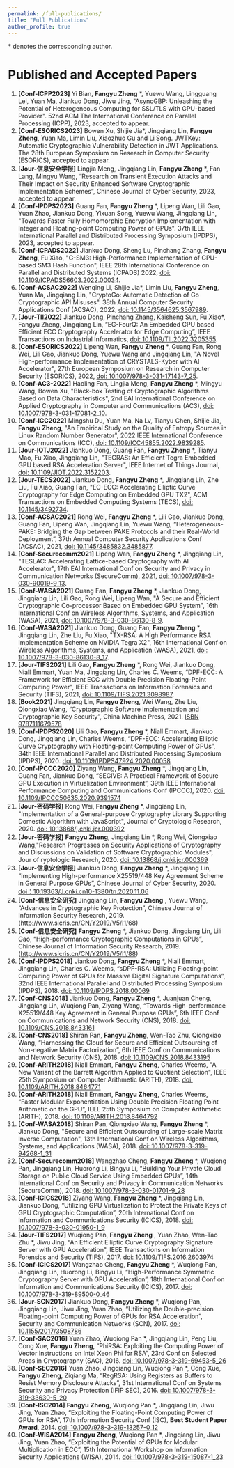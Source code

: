 ```yaml
---
permalink: /full-publications/
title: "Full Publications"
author_profile: true
---
```

 
\* denotes the corresponding author.

Published and Accepted Papers
======
1. **[Conf-ICPP2023]** Yi Bian, **Fangyu Zheng** *, Yuewu Wang, Lingguang Lei, Yuan Ma, Jiankuo Dong, Jiwu Jing, "AsyncGBP: Unleashing the Potential of Heterogeneous Computing for SSL/TLS with GPU-based Provider". 52nd ACM The International Conference on Parallel Processing (ICPP), 2023, accepted to appear.
1. **[Conf-ESORICS2023]** Bowen Xu, Shijie Jia*, Jingqiang Lin, **Fangyu Zheng**, Yuan Ma, Limin Liu, Xiaozhuo Gu and Li Song. JWTKey: Automatic Cryptographic Vulnerability Detection in JWT Applications. The 28th European Symposium on Research in Computer Security (ESORICS), accepted to appear.
1. **[Jour-信息安全学报]** Lingjia Meng, Jingqiang Lin, **Fangyu Zheng** *, Fan Lang, Mingyu Wang, “Research on Transient Execution Attacks and Their Impact on Security Enhanced Software Cryptographic Implementation Schemes”, Chinese Journal of Cyber Security, 2023, accepted to appear.
1. **[Conf-IPDPS2023]** Guang Fan, **Fangyu Zheng** *, Lipeng Wan, Lili Gao, Yuan Zhao, Jiankuo Dong, Yixuan Song, Yuewu Wang, Jingqiang Lin, "Towards Faster Fully Homomorphic Encryption Implementation with Integer and Floating-point Computing Power of GPUs". 37th IEEE International Parallel and Distributed Processing Symposium (IPDPS), 2023, accepted to appear.
1. **[Conf-ICPADS2022]** Jiankuo Dong, Sheng Lu, Pinchang Zhang, **Fangyu Zheng**, Fu Xiao, "G-SM3: High-Performance Implementation of GPU-based SM3 Hash Function", IEEE 28th International Conference on Parallel and Distributed Systems (ICPADS) 2022, [doi: 10.1109/ICPADS56603.2022.00034](https://ieeexplore.ieee.org/abstract/document/10077957).
1. **[Conf-ACSAC2022]** Wenqing Li, Shijie Jia*, Limin Liu, **Fangyu Zheng**, Yuan Ma, Jingqiang Lin, "CryptoGo: Automatic Detection of Go Cryptographic API Misuses". 38th Annual Computer Security Applications Conf (ACSAC), 2022, [doi: 10.1145/3564625.3567989](https://dl.acm.org/doi/10.1145/3564625.3567989).
1. **[Jour-TII2022]** Jiankuo Dong, Pinchang Zhang, Kaisheng Sun, Fu Xiao*, Fangyu Zheng, Jingqiang Lin, “EG-FourQ: An Embedded GPU based Efficient ECC Cryptography Accelerator for Edge Computing”, IEEE Transactions on Industrial Informatics, [doi: 10.1109/TII.2022.3205355](https://ieeexplore.ieee.org/document/9882374).
1. **[Conf-ESORICS2022]** Lipeng Wan, **Fangyu Zheng** *, Guang Fan, Rong Wei, Lili Gao, Jiankuo Dong, Yuewu Wang and Jingqiang Lin, "A Novel High-performance Implementation of CRYSTALS-Kyber with AI Accelerator",  27th European Symposium on Research in Computer Security (ESORICS), 2022, [doi: 10.1007/978-3-031-17143-7_25](https://link.springer.com/chapter/10.1007/978-3-031-17143-7_25).
1. **[Conf-AC3-2022]** Haoling Fan, Lingjia Meng, **Fangyu Zheng** *, Mingyu Wang, Bowen Xu, "Black-box Testing of Cryptographic Algorithms Based on Data Characteristics", 2nd EAI International Conference on Applied Cryptography in Computer and Communications (AC3), [doi: 10.1007/978-3-031-17081-2_10](https://link.springer.com/chapter/10.1007/978-3-031-17081-2_10).
1. **[Conf-ICC2022]** Mingshu Du, Yuan Ma, Na Lv, Tianyu Chen, Shijie Jia, **Fangyu Zheng**, "An Empirical Study on the Quality of Entropy Sources in Linux Random Number Generator", 2022 IEEE International Conference on Communications (ICC), [doi: 10.1109/ICC45855.2022.9839285](https://ieeexplore.ieee.org/abstract/document/9839285).
1. **[Jour-IOTJ2022]** Jiankuo Dong, Guang Fan, **Fangyu Zheng** *, Tianyu Mao, Fu Xiao, Jingqiang Lin, "TEGRAS: An Efficient Tegra Embedded GPU based RSA Acceleration Server",  IEEE Internet of Things Journal, [doi: 10.1109/JIOT.2022.3152203](https://ieeexplore.ieee.org/abstract/document/9716069).
1. **[Jour-TECS2022]** Jiankuo Dong, **Fangyu Zheng** *, Jingqiang Lin, Zhe Liu, Fu Xiao, Guang Fan, "EC-ECC: Accelerating Elliptic Curve Cryptography for Edge Computing on Embedded GPU TX2", ACM Transactions on Embedded Computing Systems (TECS),  [doi: 10.1145/3492734](https://dl.acm.org/doi/abs/10.1145/3492734).
1. **[Conf-ACSAC2021]** Rong Wei, **Fangyu Zheng** *, Lili Gao, Jiankuo Dong, Guang Fan, Lipeng Wan, Jingqiang Lin, Yuewu Wang,  “Heterogeneous-PAKE: Bridging the Gap between PAKE Protocols and their Real-World Deployment”, 37th Annual Computer Security Applications Conf (ACSAC), 2021, [doi: 10.1145/3485832.3485877](https://dl.acm.org/doi/10.1145/3485832.3485877).
1. **[Conf-Securecomm2021]** Lipeng Wan, **Fangyu Zheng** *, Jingqiang Lin, "TESLAC: Accelerating Lattice-based Cryptography with AI Accelerator", 17th EAI International Conf on Security and Privacy in Communication Networks (SecureComm), 2021, [doi: 10.1007/978-3-030-90019-9_13](https://link.springer.com/chapter/10.1007%2F978-3-030-90019-9_13).
1. **[Conf-WASA2021]** Guang Fan, **Fangyu Zheng** *, Jiankuo Dong, Jingqiang Lin, Lili Gao, Rong Wei, Lipeng Wan, "A Secure and Efficient Cryptographic Co-processor Based on Embedded GPU System", 16th International Conf on Wireless Algorithms, Systems, and Application (WASA), 2021, [doi: 10.1007/978-3-030-86130-8_9](https://link.springer.com/chapter/10.1007%2F978-3-030-86130-8_9).
1. **[Conf-WASA2021]** Jiankuo Dong, Guang Fan, **Fangyu Zheng** *, Jingqiang Lin, Zhe Liu, Fu Xiao, "TX-RSA: A High Performance RSA Implementation Scheme on NVIDIA Tegra X2", 16th International Conf on Wireless Algorithms, Systems, and Application (WASA), 2021, [doi: 10.1007/978-3-030-86130-8_17](https://link.springer.com/chapter/10.1007%2F978-3-030-86130-8_17).
1. **[Jour-TIFS2021]** Lili Gao, **Fangyu Zheng** *, Rong Wei, Jiankuo Dong, Niall Emmart, Yuan Ma, Jingqiang Lin, Charles C. Weems, “DPF-ECC: A Framework for Efficient ECC with Double Precision Floating-Point Computing Power", IEEE Transactions on Information Forensics and Security (TIFS), 2021, [doi: 10.1109/TIFS.2021.3098987](https://ieeexplore.ieee.org/document/9492115).
1. **[Book2021]** Jingqiang Lin, **Fangyu Zheng**, Wei Wang, Zhe Liu, Qiongxiao Wang, “Cryptographic Software Implementation and Cryptographic Key Security”, China Machine Press, 2021. [ISBN 9787111679578](http://www.hzcourse.com/web/teachRes/detail/5217/214)
1. **[Conf-IPDPS2020]** Lili Gao, **Fangyu Zheng** *, Niall Emmart, Jiankuo Dong, Jingqiang Lin, Charles Weems, “DPF-ECC: Accelerating Elliptic Curve Cryptography with Floating-point Computing Power of GPUs”, 34th IEEE International Parallel and Distributed Processing Symposium (IPDPS), 2020. [doi: 10.1109/IPDPS47924.2020.00058](https://ieeexplore.ieee.org/abstract/document/9139772)
1. **[Conf-IPCCC2020]** Ziyang Wang, **Fangyu Zheng** *, Jingqiang Lin, Guang Fan, Jiankuo Dong, “SEGIVE: A Practical Framework of Secure GPU Execution in Virtualization Environment”, 39th IEEE International Performance Computing and Communications Conf (IPCCC), 2020. [doi: 10.1109/IPCCC50635.2020.9391574](https://ieeexplore.ieee.org/document/9391574)
1. **[Jour-密码学报]** Rong Wei, **Fangyu Zheng** *, Jingqiang Lin, "Implementation of a General-purpose Cryptography Library Supporting Domestic Algorithm with JavaScript", Journal of Cryptologic Research, 2020. [doi: 10.13868/j.cnki.jcr.000392](http://www.jcr.cacrnet.org.cn/CN/10.13868/j.cnki.jcr.000392)
1. **[Jour-密码学报]** **Fangyu Zheng**, Jingqiang Lin *, Rong Wei, Qiongxiao Wang,"Research Progresses on Security Applications of Cryptography and Discussions on Validation of Software Cryptographic Modules", Jour of ryptologic Research, 2020. [doi: 10.13868/j.cnki.jcr.000369](http://www.jcr.cacrnet.org.cn/CN/10.13868/j.cnki.jcr.000369)
1. **[Jour-信息安全学报]** Jiankuo Dong, **Fangyu Zheng** *, Jingqiang Lin, “Implementing High-performance X25519/448 Key Agreement Scheme in General Purpose GPUs”, Chinese Journal of Cyber Security, 2020. [doi：10.19363/J.cnki.cn10-1380/tn.2020.11.06](http://jcs.iie.ac.cn/xxaqxb/ch/reader/view_abstract.aspx?file_no=20200606&flag=1)
1. **[Conf-信息安全研究]** Jingqiang Lin, **Fangyu Zheng** , Yuewu Wang, “Advances in Cryptographic Key Protection”, Chinese Journal of Information Security Research, 2019.  (http://www.sicris.cn/CN/Y2019/V5/I1/68)
1. **[Conf-信息安全研究]** **Fangyu Zheng** *, Jiankuo Dong, Jingqiang Lin, Lili Gao, “High-performance Cryptographic Computations in GPUs”, Chinese Journal of Information Security Research, 2019. (http://www.sicris.cn/CN/Y2019/V5/I1/88)
1. **[Conf-IPDPS2018]** Jiankuo Dong, **Fangyu Zheng** *, Niall Emmart, Jingqiang Lin, Charles C. Weems, “sDPF-RSA: Utilizing Floating-point Computing Power of GPUs for Massive Digital Signature Computations”, 32nd IEEE International Parallel and Distributed Processing Symposium (IPDPS), 2018. [doi: 10.1109/IPDPS.2018.00069](https://ieeexplore.ieee.org/abstract/document/8425213)
1. **[Conf-CNS2018]** Jiankuo Dong, **Fangyu Zheng** *, Juanjuan Cheng, Jingqiang Lin, Wuqiong Pan, Ziyang Wang, “Towards High-performance X25519/448 Key Agreement in General Purpose GPUs”, 6th IEEE Conf on Communications and Network Security (CNS), 2018. [doi: 10.1109/CNS.2018.8433161](https://ieeexplore.ieee.org/abstract/document/8433161)
1. **[Conf-CNS2018]** Shiran Pan, **Fangyu Zheng**, Wen-Tao Zhu, Qiongxiao Wang, “Harnessing the Cloud for Secure and Efficient Outsourcing of Non-negative Matrix Factorization”, 6th IEEE Conf on Communications and Network Security (CNS), 2018. [doi: 10.1109/CNS.2018.8433195](https://ieeexplore.ieee.org/abstract/document/8433195)
1. **[Conf-ARITH2018]** Niall Emmart, **Fangyu Zheng**, Charles Weems, "A New Variant of the Barrett Algorithm Applied to Quotient Selection", IEEE 25th Symposium on Computer Arithmetic (ARITH), 2018. [doi: 10.1109/ARITH.2018.8464771](https://ieeexplore.ieee.org/abstract/document/8464771)
1. **[Conf-ARITH2018]** Niall Emmart, **Fangyu Zheng**, Charles Weems, “Faster Modular Exponentiation Using Double Precision Floating Point Arithmetic on the GPU”, IEEE 25th Symposium on Computer Arithmetic (ARITH), 2018. [doi: 10.1109/ARITH.2018.8464792](https://ieeexplore.ieee.org/abstract/document/8464792)
1. **[Conf-WASA2018]**  Shiran Pan, Qiongxiao Wang, **Fangyu Zheng** *, Jiankuo Dong, "Secure and Efficient Outsourcing of Large-scale Matrix Inverse Computation", 13th International Conf on Wireless Algorithms, Systems, and Applications (WASA), 2018. [doi: 10.1007/978-3-319-94268-1_31](https://link.springer.com/chapter/10.1007/978-3-319-94268-1_31)
1. **[Conf-Securecomm2018]** Wangzhao Cheng, **Fangyu Zheng** *, Wuqiong Pan, Jingqiang Lin, Huorong Li, Bingyu Li, “Building Your Private Cloud Storage on Public Cloud Service Using Embedded GPUs”, 14th International Conf on Security and Privacy in Communication Networks (SecureComm), 2018. [doi: 10.1007/978-3-030-01701-9_28](https://link.springer.com/chapter/10.1007/978-3-030-01701-9_28)
1. **[Conf-ICICS2018]** Ziyang Wang, **Fangyu Zheng** *, Jingqiang Lin, Jiankuo Dong, “Utilizing GPU Virtualization to Protect the Private Keys of GPU Cryptographic Computation”, 20th International Conf on Information and Communications Security (ICICS), 2018. [doi: 10.1007/978-3-030-01950-1_9](https://link.springer.com/chapter/10.1007/978-3-030-01950-1_9)
1. **[Jour-TIFS2017]** Wuqiong Pan, **Fangyu Zheng** , Yuan Zhao, Wen-Tao Zhu *, Jiwu Jing, “An Efficient Elliptic Curve Cryptography Signature Server with GPU Acceleration", IEEE Transactions on Information Forensics and Security (TIFS), 2017. [doi: 10.1109/TIFS.2016.2603974](https://ieeexplore.ieee.org/abstract/document/7555336)
1. **[Conf-ICICS2017]** Wangzhao Cheng, **Fangyu Zheng** *, Wuqiong Pan, Jingqiang Lin, Huorong Li, Bingyu Li, “High-Performance Symmetric Cryptography Server with GPU Acceleration”, 18th International Conf on Information and Communications Security (ICICS), 2017. [doi: 10.1007/978-3-319-89500-0_46](https://link.springer.com/chapter/10.1007/978-3-319-89500-0_46)
1. **[Jour-SCN2017]** Jiankuo Dong, **Fangyu Zheng** *, Wuqiong Pan, Jingqiang Lin, Jiwu Jing, Yuan Zhao, “Utilizing the Double-precision Floating-point Computing Power of GPUs for RSA Acceleration”, Security and Communication Networks (SCN), 2017. [doi: 10.1155/2017/3508786](https://www.hindawi.com/Journals/scn/2017/3508786/)
1. **[Conf-SAC2016]** Yuan Zhao, Wuqiong Pan *, Jingqiang Lin, Peng Liu, Cong Xue, **Fangyu Zheng**, “PhiRSA: Exploiting the Computing Power of Vector Instructions on Intel Xeon Phi for RSA”, 23rd Conf on Selected Areas in Cryptography (SAC), 2016. [doi: 10.1007/978-3-319-69453-5_26](https://link.springer.com/chapter/10.1007/978-3-319-69453-5_26)
1. **[Conf-SEC2016]** Yuan Zhao, Jingqiang Lin, Wuqiong Pan *, Cong Xue, **Fangyu Zheng**, Ziqiang Ma, “RegRSA: Using Registers as Buffers to Resist Memory Disclosure Attacks”, 31st International Conf on Systems Security and Privacy Protection (IFIP SEC), 2016. [doi: 10.1007/978-3-319-33630-5_20](https://link.springer.com/chapter/10.1007/978-3-319-33630-5_20)
1. **[Conf-ISC2014]** **Fangyu Zheng**, Wuqiong Pan *, Jingqiang Lin, Jiwu Jing, Yuan Zhao, “Exploiting the Floating-Point Computing Power of GPUs for RSA”, 17th Information Security Conf (ISC), **Best Student Paper Award**, 2014. [doi: 10.1007/978-3-319-13257-0_12](https://link.springer.com/chapter/10.1007/978-3-319-13257-0_12)
1. **[Conf-WISA2014]** **Fangyu Zheng**, Wuqiong Pan *, Jingqiang Lin, Jiwu Jing, Yuan Zhao, “Exploiting the Potential of GPUs for Modular Multiplication in ECC”, 15th International Workshop on Information Security Applications (WISA), 2014. [doi: 10.1007/978-3-319-15087-1_23](https://link.springer.com/chapter/10.1007/978-3-319-15087-1_23)